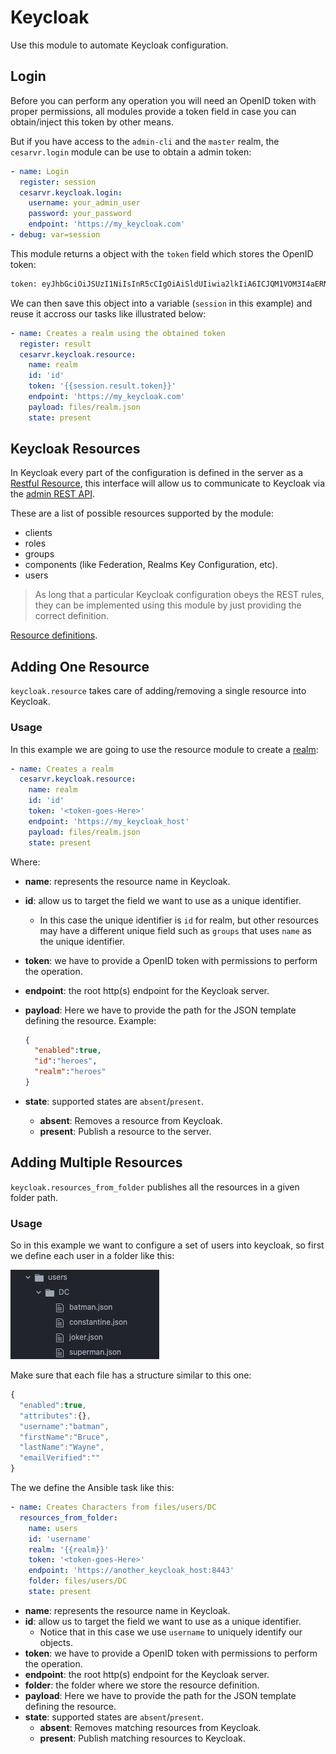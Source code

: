 # Keycloak

Use this module to automate Keycloak configuration.


## Login 

Before you can perform any operation you will need an OpenID token with proper permissions, all modules provide a token field in case you can obtain/inject this token by other means. 

But if you have access to the ``admin-cli`` and the ``master`` realm, the ``cesarvr.login`` module can be use to obtain a admin token: 

```yml 
- name: Login
  register: session
  cesarvr.keycloak.login:
    username: your_admin_user
    password: your_password
    endpoint: 'https://my_keycloak.com'
- debug: var=session
```

This module returns a object with the ``token`` field which stores the OpenID token: 

```sh
token: eyJhbGciOiJSUzI1NiIsInR5cCIgOiAiSldUIiwia2lkIiA6ICJQM1VOM3I4aERNNnlIeWRzNGVucjNncllRMDdYazgySEJmemRVZWx4N29JIn0.eyJqdGkiOiJlNzYyZDhjZS02ZDU5LTRjODktYWMzNi05ZTFmZTIzZDI1ODkiLCJleHAiOjE2NDA4NjI5NzQsIm5iZiI6MCwiaWF0IjoxNjQwODYyOTE0LCJpc3MiOiJodHRwczovL3Nzby1jdmFsZGV6ci1zdGFnZS5hcHBzLnNhbmRib3gtbTIubGw5ay5wMS5vcGVuc2hpZnRhcHBzLmNvbS9hdXRoL3JlYWxtcy9tYXN0ZXIiLCJzdWIiOiIxOTIwNz...

```

We can then save this object into a variable (``session`` in this example) and reuse it accross our tasks like illustrated below: 

```yml
- name: Creates a realm using the obtained token
  register: result
  cesarvr.keycloak.resource:
    name: realm
    id: 'id'
    token: '{{session.result.token}}'
    endpoint: 'https://my_keycloak.com'
    payload: files/realm.json
    state: present
```


## Keycloak Resources

In Keycloak every part of the configuration is defined in the server as a [Restful Resource](https://en.wikipedia.org/wiki/Representational_state_transfer), this interface will allow us to communicate to Keycloak via the [admin REST API](https://access.redhat.com/webassets/avalon/d/red-hat-single-sign-on/version-7.0.0/restapi/). 


These are a list of possible resources supported by the module: 

- clients
- roles
- groups
- components (like Federation, Realms Key Configuration, etc).
- users

> As long that a particular Keycloak configuration obeys the REST rules, they can be implemented using this module by just providing the correct definition.

[Resource definitions](https://github.com/cesarvr/keycloak-ansible-hello-world/tree/main/files).



## Adding One Resource

``keycloak.resource`` takes care of adding/removing a single resource into Keycloak.


### Usage
In this example we are going to use the resource module to create a [realm](https://access.redhat.com/documentation/en-us/red_hat_single_sign-on/7.2/html/getting_started_guide/creating_a_realm_and_user):

```yml
- name: Creates a realm
  cesarvr.keycloak.resource:
    name: realm
    id: 'id'
    token: '<token-goes-Here>'
    endpoint: 'https://my_keycloak_host'
    payload: files/realm.json
    state: present    
```

Where:

- **name**: represents the resource name in Keycloak.
- **id**: allow us to target the field we want to use as a unique identifier.
  - In this case the unique identifier is ``id`` for realm, but other resources may have a different unique field such as ``groups`` that uses ``name`` as the unique identifier.
- **token**: we have to provide a OpenID token with permissions to perform the operation.
- **endpoint**: the root http(s) endpoint for the Keycloak server.
- **payload**: Here we have to provide the path for the JSON template defining the resource. Example:

  ```json
  {
    "enabled":true,
    "id":"heroes",
    "realm":"heroes"
  }
  ```
- **state**: supported states are ``absent``/``present``.
   - **absent**: Removes a resource from Keycloak.
   - **present**: Publish a resource to the server.


## Adding Multiple Resources

``keycloak.resources_from_folder`` publishes all the resources in a given folder path.

### Usage
So in this example we want to configure a set of users into keycloak, so first we define each user in a folder like this:

![](https://github.com/cesarvr/keycloak-ansible-module/blob/main/docs/from_folder.png?raw=true)

Make sure that each file has a structure similar to this one:
```js
{
  "enabled":true,
  "attributes":{},
  "username":"batman",
  "firstName":"Bruce",
  "lastName":"Wayne",
  "emailVerified":""
}
```

The we define the Ansible task like this: 

```yml
- name: Creates Characters from files/users/DC
  resources_from_folder:
    name: users
    id: 'username'
    realm: '{{realm}}'
    token: '<token-goes-Here>'
    endpoint: 'https://another_keycloak_host:8443'
    folder: files/users/DC
    state: present
```

- **name**: represents the resource name in Keycloak.
- **id**: allow us to target the field we want to use as a unique identifier.
  -  Notice that in this case we use ``username`` to uniquely identify our objects.
- **token**: we have to provide a OpenID token with permissions to perform the operation.
- **endpoint**: the root http(s) endpoint for the Keycloak server.
- **folder**: the folder where we store the resource definition. 
- **payload**: Here we have to provide the path for the JSON template defining the resource.
- **state**: supported states are ``absent``/``present``.
   - **absent**: Removes matching resources from Keycloak.
   - **present**: Publish matching resources to Keycloak.
